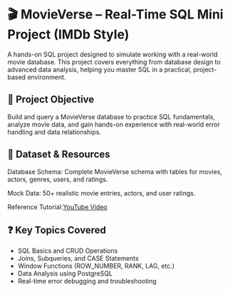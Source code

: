 # 🎬 MovieVerse – Real-Time SQL Mini Project (IMDb Style)
A hands-on SQL project designed to simulate working with a real-world movie database.
This project covers everything from database design to advanced data analysis, helping you master SQL in a practical, project-based environment.

## 🎯 Project Objective
Build and query a MovieVerse database to practice SQL fundamentals, analyze movie data, and gain hands-on experience with real-world error handling and data relationships.

## 📂 Dataset & Resources
Database Schema: Complete MovieVerse schema with tables for movies, actors, genres, users, and ratings.

Mock Data: 50+ realistic movie entries, actors, and user ratings.

Reference Tutorial:<a href= "https://www.youtube.com/watch?v=buDDm4-MHtc&embeds_referring_euri=https%3A%2F%2Fdatasteroid.info%2F">YouTube Video </a>

## ❓ Key Topics Covered
- SQL Basics and CRUD Operations
- Joins, Subqueries, and CASE Statements
- Window Functions (ROW_NUMBER, RANK, LAG, etc.)
- Data Analysis using PostgreSQL
- Real-time error debugging and troubleshooting


